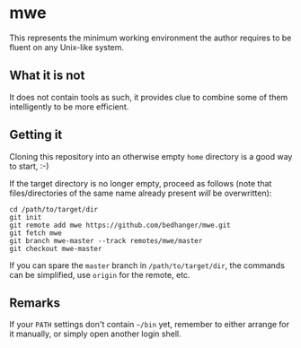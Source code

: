 mwe
===

This represents the minimum working environment the author
requires to be fluent on any Unix-like system.

What it is not
--------------

It does not contain tools as such, it provides clue to combine
some of them intelligently to be more efficient.

Getting it
----------

Cloning this repository into an otherwise empty
<code>home</code> directory is a good way to start, :-)

If the target directory is no longer empty, proceed as follows
(note that files/directories of the same name already present
*will* be overwritten):

    cd /path/to/target/dir
    git init
    git remote add mwe https://github.com/bedhanger/mwe.git
    git fetch mwe
    git branch mwe-master --track remotes/mwe/master
    git checkout mwe-master

If you can spare the <code>master</code> branch in
<code>/path/to/target/dir</code>, the commands can be
simplified, use <code>origin</code> for the remote, etc.

Remarks
-------

If your <code>PATH</code> settings don't contain
<code>~/bin</code> yet, remember to either arrange for it
manually, or simply open another login shell.
